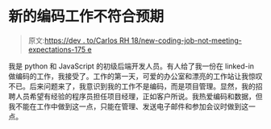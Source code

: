 # 新的编码工作不符合预期

> 原文:[https://dev . to/Carlos RH 18/new-coding-job-not-meeting-expectations-175 e](https://dev.to/carlosrh18/new-coding-job-not-meeting-expectations-175e)

我是 python 和 JavaScript 的初级后端开发人员。有人给了我一份在 linked-in 做编码的工作，我接受了。工作的第一天，可爱的办公室和漂亮的工作站让我惊叹不已。后来问题来了，我意识到我的工作不是编码，而是项目管理。显然，我的招聘人员希望有经验的程序员担任项目经理，正如客户所说。我热爱编码和数据，但我不能在工作中做到这一点，只能在管理、发送电子邮件和参加会议时做到这一点。